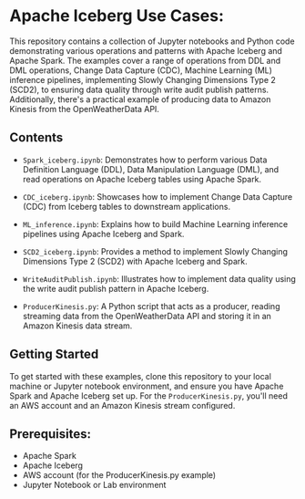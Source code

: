 # Apache Iceberg Use Cases:

This repository contains a collection of Jupyter notebooks and Python code demonstrating various operations and patterns with Apache Iceberg and Apache Spark. The examples cover a range of operations from DDL and DML operations, Change Data Capture (CDC), Machine Learning (ML) inference pipelines, implementing Slowly Changing Dimensions Type 2 (SCD2), to ensuring data quality through write audit publish patterns. Additionally, there's a practical example of producing data to Amazon Kinesis from the OpenWeatherData API.

## Contents

- `Spark_iceberg.ipynb`: Demonstrates how to perform various Data Definition Language (DDL), Data Manipulation Language (DML), and read operations on Apache Iceberg tables using Apache Spark.

- `CDC_iceberg.ipynb`: Showcases how to implement Change Data Capture (CDC) from Iceberg tables to downstream applications. 

- `ML_inference.ipynb`: Explains how to build Machine Learning inference pipelines using Apache Iceberg and Spark. 

- `SCD2_iceberg.ipynb`: Provides a method to implement Slowly Changing Dimensions Type 2 (SCD2) with Apache Iceberg and Spark. 

- `WriteAuditPublish.ipynb`: Illustrates how to implement data quality using the write audit publish pattern in Apache Iceberg.

- `ProducerKinesis.py`: A Python script that acts as a producer, reading streaming data from the OpenWeatherData API and storing it in an Amazon Kinesis data stream. 

## Getting Started

To get started with these examples, clone this repository to your local machine or Jupyter notebook environment, and ensure you have Apache Spark and Apache Iceberg set up. For the `ProducerKinesis.py`, you'll need an AWS account and an Amazon Kinesis stream configured.

## Prerequisites:
- Apache Spark
- Apache Iceberg
- AWS account (for the ProducerKinesis.py example)
- Jupyter Notebook or Lab environment
